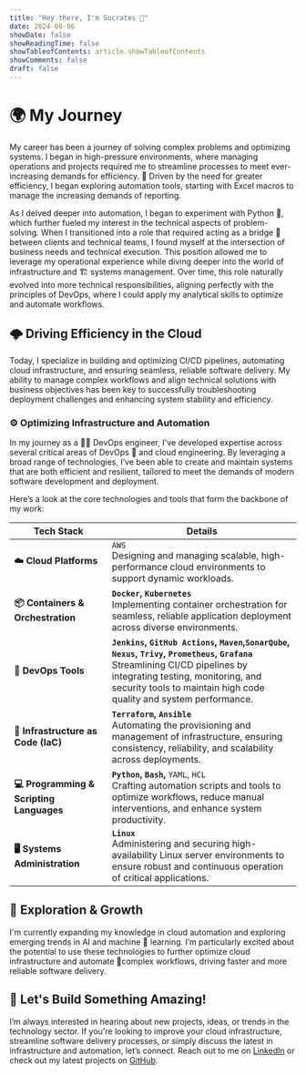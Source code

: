 ```yaml
---
title: "Hey there, I'm Socrates 👋"
date: 2024-08-06
showDate: false
showReadingTime: false
showTableofContents: article.showTableofContents
showComments: false
draft: false
---
```

# 🌍 My Journey 
 My career has been a journey of solving complex problems and optimizing systems. I began in high-pressure environments, where managing operations and projects required me to streamline processes to meet ever-increasing demands for efficiency. 🚀 Driven by the need for greater efficiency, I began exploring automation tools, starting with Excel macros to manage the increasing demands of reporting. 

As I delved deeper into automation, I began to experiment with Python 🐍, which further fueled my interest in the technical aspects of problem-solving. When I transitioned into a role that required acting as a bridge 🔗 between clients and technical teams, I found myself at the intersection of business needs and technical execution. This position allowed me to leverage my operational experience while diving deeper into the world of infrastructure and 🏗️ systems management. Over time, this role naturally evolved into more technical responsibilities, aligning perfectly with the principles of DevOps, where I could apply my analytical skills to optimize and automate workflows.

## 🌩️ Driving Efficiency in the Cloud 
Today, I specialize in building and optimizing CI/CD pipelines, automating cloud infrastructure, and ensuring seamless, reliable software delivery. My ability to manage complex workflows and align technical solutions with business objectives has been key to successfully troubleshooting deployment challenges and enhancing system stability and efficiency.

### ⚙️ Optimizing Infrastructure and Automation
In my journey as a 🧑‍💻 DevOps engineer, I've developed expertise across several critical areas of DevOps 🔄 and cloud engineering. By leveraging a broad range of technologies, I’ve been able to create and maintain systems that are both efficient and resilient, tailored to meet the demands of modern software development and deployment.

Here’s a look at the core technologies and tools that form the backbone of my work:

| **Tech Stack**                           | **Details**                                                                                                                                                                                                                                    |
| ---------------------------------------- | ---------------------------------------------------------------------------------------------------------------------------------------------------------------------------------------------------------------------------------------------- |
| **☁️ Cloud Platforms**                   | `AWS`  <br>Designing and managing scalable, high-performance cloud environments to support dynamic workloads.                                                                                                                                  |
| **📦 Containers & Orchestration**        | **`Docker`, `Kubernetes`**  <br>Implementing container orchestration for seamless, reliable application deployment across diverse environments.                                                                                                |
| **🔧 DevOps Tools**                      | **`Jenkins`, `GitHub Actions`, `Maven`,`SonarQube`, `Nexus`, `Trivy`, `Prometheus`, `Grafana`**  <br>Streamlining CI/CD pipelines by integrating testing, monitoring, and security tools to maintain high code quality and system performance. |
| **📜 Infrastructure as Code (IaC)**      | **`Terraform`, `Ansible`**  <br>Automating the provisioning and management of infrastructure, ensuring consistency, reliability, and scalability across deployments.                                                                           |
| **💻 Programming & Scripting Languages** | **`Python`, `Bash`,** `YAML`, `HCL`  <br>Crafting automation scripts and tools to optimize workflows, reduce manual interventions, and enhance system productivity.                                                                            |
| **🖥️ Systems Administration**           | **`Linux`**  <br>Administering and securing high-availability Linux server environments to ensure robust and continuous operation of critical applications.                                                                                    |
## 🌱 Exploration & Growth 
I'm currently expanding my knowledge  in cloud automation and exploring emerging trends in AI and machine 🤖 learning. I’m particularly excited about the potential to use these technologies to further optimize  cloud infrastructure and automate 🔁complex workflows, driving faster and more reliable software delivery.

## 🤝 Let's Build Something Amazing!
I’m always interested in hearing about new projects, ideas, or trends in the technology sector. If you're looking to improve your cloud infrastructure, streamline software delivery processes, or simply discuss the latest in infrastructure and automation, let’s connect. Reach out to me on [LinkedIn](https://www.linkedin.com/in/socrateslopez) or check out my latest projects on [GitHub](https://github.com/socrabytes).
